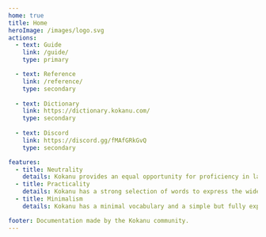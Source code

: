 ```yaml
---
home: true
title: Home
heroImage: /images/logo.svg
actions:
  - text: Guide
    link: /guide/
    type: primary

  - text: Reference
    link: /reference/
    type: secondary
  
  - text: Dictionary
    link: https://dictionary.kokanu.com/
    type: secondary
  
  - text: Discord
    link: https://discord.gg/fMAfGRkGvQ
    type: secondary

features:
  - title: Neutrality
    details: Kokanu provides an equal opportunity for proficiency in language concepts and vocabulary, regardless of first language.
  - title: Practicality
    details: Kokanu has a strong selection of words to express the widest array of conversational topics and common concepts efficiently.
  - title: Minimalism
    details: Kokanu has a minimal vocabulary and a simple but fully expressive grammar for greater ease of learning.

footer: Documentation made by the Kokanu community.
---
```


[default-theme-home]: https://vuejs.press/reference/default-theme/frontmatter.html#home-page
